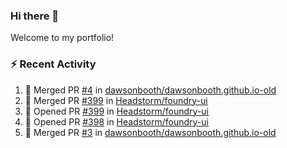 ### Hi there 👋
Welcome to my portfolio!

### ⚡ Recent Activity
<!--START_SECTION:activity-->
1. 🎉 Merged PR [#4](https://github.com/dawsonbooth/dawsonbooth.github.io-old/pull/4) in [dawsonbooth/dawsonbooth.github.io-old](https://github.com/dawsonbooth/dawsonbooth.github.io-old)
2. 🎉 Merged PR [#399](https://github.com/Headstorm/foundry-ui/pull/399) in [Headstorm/foundry-ui](https://github.com/Headstorm/foundry-ui)
3. 💪 Opened PR [#399](https://github.com/Headstorm/foundry-ui/pull/399) in [Headstorm/foundry-ui](https://github.com/Headstorm/foundry-ui)
4. 💪 Opened PR [#398](https://github.com/Headstorm/foundry-ui/pull/398) in [Headstorm/foundry-ui](https://github.com/Headstorm/foundry-ui)
5. 🎉 Merged PR [#3](https://github.com/dawsonbooth/dawsonbooth.github.io-old/pull/3) in [dawsonbooth/dawsonbooth.github.io-old](https://github.com/dawsonbooth/dawsonbooth.github.io-old)
<!--END_SECTION:activity-->
